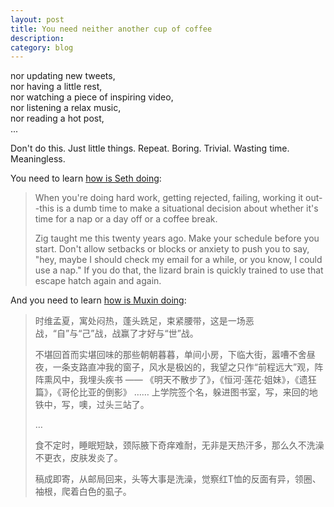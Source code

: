 ```yaml
---
layout: post
title: You need neither another cup of coffee
description: 
category: blog
---
```



nor updating new tweets, <br />
nor having a little rest, <br />
nor watching a piece of inspiring video, <br />
nor listening a relax music, <br />
nor reading a hot post, <br />
... <br />

Don't do this. Just little things. Repeat. Boring. Trivial. Wasting time. Meaningless.

You need to learn [how is Seth doing](http://sethgodin.typepad.com/seths_blog/2010/12/the-first-rule-of-doing-work-that-matters.html):


> When you're doing hard work, getting rejected, failing, working it out--this is a dumb time to make a situational decision about whether it's time for a nap or a day off or a coffee break.
>
> Zig taught me this twenty years ago. Make your schedule before you start. Don't allow setbacks or blocks or anxiety to push you to say, "hey, maybe I should check my email for a while, or you know, I could use a nap." If you do that, the lizard brain is quickly trained to use that escape hatch again and again.




And you need to learn [how is Muxin doing](http://book.douban.com/subject/1963395/):


> 时维孟夏，寓处闷热，蓬头跣足，束紧腰带，这是一场恶战，“自”与“己”战，战赢了才好与“世”战。
>
> 不堪回首而实堪回味的那些朝朝暮暮，单间小房，下临大街，嚣嘈不舍昼夜，一条支路直冲我的窗子，风水是极凶的，我望之只作“前程远大”观，阵阵熏风中，我埋头疾书 —— 《明天不散步了》，《恒河·莲花·姐妹》，《遗狂篇》，《哥伦比亚的倒影》 …… 上学院签个名，躲进图书室，写，来回的地铁中，写，噢，过头三站了。
>
> …
>
> 食不定时，睡眠短缺，颈际腋下奇痒难耐，无非是天热汗多，那么久不洗澡不更衣，皮肤发炎了。
>
> 稿成即寄，从邮局回来，头等大事是洗澡，觉察红T恤的反面有异，领圈、袖根，爬着白色的虱子。


